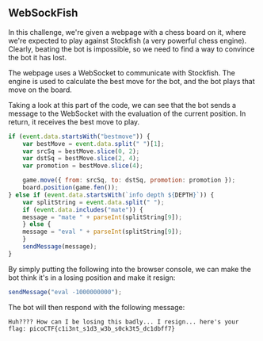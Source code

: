## WebSockFish

In this challenge, we're given a webpage with a chess board on it, where we're expected to play against Stockfish (a very powerful chess engine). Clearly, beating the bot is impossible, so we need to find a way to convince the bot it has lost.

The webpage uses a WebSocket to communicate with Stockfish. The engine is used to calculate the best move for the bot, and the bot plays that move on the board.

Taking a look at this part of the code, we can see that the bot sends a message to the WebSocket with the evaluation of the current position. In return, it receives the best move to play.

```js
if (event.data.startsWith("bestmove")) {
    var bestMove = event.data.split(" ")[1];
    var srcSq = bestMove.slice(0, 2);
    var dstSq = bestMove.slice(2, 4);
    var promotion = bestMove.slice(4);

    game.move({ from: srcSq, to: dstSq, promotion: promotion });
    board.position(game.fen());
} else if (event.data.startsWith(`info depth ${DEPTH}`)) {
    var splitString = event.data.split(" ");
    if (event.data.includes("mate")) {
    message = "mate " + parseInt(splitString[9]);
    } else {
    message = "eval " + parseInt(splitString[9]);
    }
    sendMessage(message);
}
```

By simply putting the following into the browser console, we can make the bot think it's in a losing position and make it resign:

```js
sendMessage("eval -1000000000");
```

The bot will then respond with the following message:

```
Huh???? How can I be losing this badly... I resign... here's your flag: picoCTF{c1i3nt_s1d3_w3b_s0ck3t5_dc1dbff7}
```